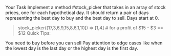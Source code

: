 Your Task Implement a method #stock_picker that takes in an array of stock
prices, one for each hypothetical day. It should return a pair of days
representing the best day to buy and the best day to sell. Days start at 0.

> stock_picker([17,3,6,9,15,8,6,1,10])     => [1,4]  # for a profit of $15 -
$3 == $12 Quick Tips:

You need to buy before you can sell Pay attention to edge cases like when the
lowest day is the last day or the highest day is the first day.
